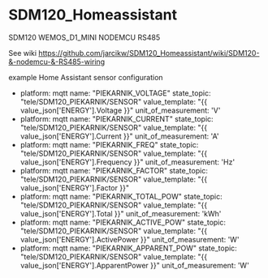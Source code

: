 # SDM120_Homeassistant
SDM120 WEMOS_D1_MINI NODEMCU RS485

See wiki https://github.com/jarcikw/SDM120_Homeassistant/wiki/SDM120-&-nodemcu-&-RS485-wiring

example Home Assistant sensor configuration

  - platform: mqtt
    name: "PIEKARNIK_VOLTAGE"
    state_topic: "tele/SDM120_PIEKARNIK/SENSOR"
    value_template: "{{ value_json['ENERGY'].Voltage }}"
    unit_of_measurement: 'V'
  - platform: mqtt
    name: "PIEKARNIK_CURRENT"
    state_topic: "tele/SDM120_PIEKARNIK/SENSOR"
    value_template: "{{ value_json['ENERGY'].Current }}"
    unit_of_measurement: 'A'
  - platform: mqtt
    name: "PIEKARNIK_FREQ"
    state_topic: "tele/SDM120_PIEKARNIK/SENSOR"
    value_template: "{{ value_json['ENERGY'].Frequency }}"
    unit_of_measurement: 'Hz'
  - platform: mqtt
    name: "PIEKARNIK_FACTOR"
    state_topic: "tele/SDM120_PIEKARNIK/SENSOR"
    value_template: "{{ value_json['ENERGY'].Factor }}"
  - platform: mqtt
    name: "PIEKARNIK_TOTAL_POW"
    state_topic: "tele/SDM120_PIEKARNIK/SENSOR"
    value_template: "{{ value_json['ENERGY'].Total }}"
    unit_of_measurement: 'kWh'
  - platform: mqtt
    name: "PIEKARNIK_ACTIVE_POW"
    state_topic: "tele/SDM120_PIEKARNIK/SENSOR"
    value_template: "{{ value_json['ENERGY'].ActivePower }}"
    unit_of_measurement: 'W'
  - platform: mqtt
    name: "PIEKARNIK_APPARENT_POW"
    state_topic: "tele/SDM120_PIEKARNIK/SENSOR"
    value_template: "{{ value_json['ENERGY'].ApparentPower }}"
    unit_of_measurement: 'W'
